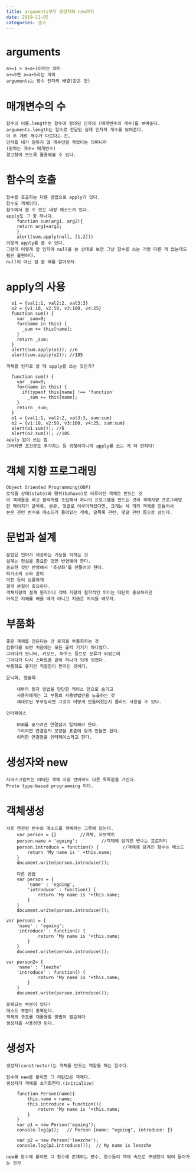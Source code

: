```yaml
---
title: arguments부터 생성자와 new까지
date: 2019-11-05
categories: 생코
---
```


# arguments
    a+=1 > a=a+1이라는 의미
    a+=5면 a=a+5라는 의미
    arguments는 함수 인자의 배열(같은 것)
    
# 매개변수의 수
    함수의 이름.length는 함수에 정의된 인자의 (매개변수의 개수)를 보여준다.
    arguments.length는 함수로 전달된 실제 인자의 개수를 보여준다.
    이 두 개의 개수가 다르다는 건,
    인자를 내가 원하지 않 개수만큼 적었다는 의미니까
    (원하는 개수= 매개변수)
    경고창이 뜨도록 활용해볼 수 있다.

# 함수의 호출
    함수를 호출하는 다른 방법으로 apply가 있다.
    함수도 객체이다.
    함수에서 쓸 수 있는 내장 메소드가 있다.
    apply도 그 중 하나다.
        function sum(arg1, arg2){
        return arg1+arg2;
        }
        alert(sum.apply(null, [1,2]))
    이렇게 apply를 쓸 수 있다.
    그런데 이렇게 앞 인자에 null을 쓴 상태로 보면 그냥 함수를 쓰는 거랑 다른 게 없는데도 훨씬 불편하다.
    null이 아닌 걸 쓸 때를 알아보자.
    
# apply의 사용
      o1 = {val1:1, val2:2, val3:3}
      o2 = {v1:10, v2:50, v3:100, v4:25}
      function sum() {
        var _sum=0;
        for(name in this) {
          _sum += this[name];
        }
        return _sum;
      }
      alert(sum.apply(o1)); //6
      alert(sum.apply(o2)); //185
    
    객체를 인자로 쓸 때 apply를 쓰는 것인가?
      
      function sum() {
        var _sum=0;
        for(name in this) {
          if(typeof this[name] !== 'function'
            _sum += this[name];
        }
        return _sum;
      }
      o1 = {val1:1, val2:2, val3:3, sum:sum}
      o2 = {v1:10, v2:50, v3:100, v4:25, sum:sum}
      alert(o1.sum()); //6
      alert(o2.sum()); //185
    apply 없이 쓰는 법
    그러려면 조건문도 추가하는 등 귀찮아지니까 apply를 쓰는 게 더 편하다!
    
# 객체 지향 프로그래밍

    Object Oriented Programming(OOP)
    로직을 상태(state)와 행위(behave)로 이루어진 객체로 만드는 것
    이 객체들을 레고 블럭처럼 조립해서 하나의 프로그램을 만드는 것이 객체지향 프로그래밍
    한 페이지가 글목록, 본문, 댓글로 이루어져있다면, 크게는 세 개의 객체를 만들어서 
    본문 관련 변수와 메소드가 들어있는 객체, 글목록 관련, 댓글 관련 등으로 삼는다. 

# 문법과 설계

    문법은 언어가 제공하는 기능을 익히는 것
    설계는 현실을 중요한 것만 반영해야 한다.
    중요한 것만 반영해서 '추상화'를 만들어야 한다.
    피카소의 소와 같이
    미친 듯이 심플하게
    결국 본질이 중요하다.
    객체지향의 설계 원칙이나 객체 지향의 철학적인 의미는 대단히 중요하지만 
    아직은 지혜를 배울 때가 아니고 지금은 지식을 배우자.

# 부품화
    
    좋은 객체를 만든다는 건 로직을 부품화하는 것
    컴퓨터를 보면 처음에는 모든 출력 기기가 하나였다. 
    그러다가 모니터, 키보드, 마우스 등으로 분류가 되었는데
    그러다가 다시 스마트폰 같이 하나가 되게 되었다.
    부품화도 좋지만 적절함이 먼저인 것이다.
    
    은닉화, 캡슐화

        내부의 동자 방법을 단단한 케이스 안으로 숨기고 
        사용자에게는 그 부품의 사용방법만을 노출하는 것
        제대로된 부푸밍라면 그것이 어떻게 만들어졌는지 몰라도 사용할 수 있다.
    
    인터페이스
        
        USB를 꽂으려면 연결점이 일치해야 한다.
        그러려면 연결점의 모양을 표준에 맞게 만들면 된다.
        이러한 연결점을 인터페이스라고 한다.
        
# 생성자와 new
    
    자바스크립트는 어떠한 객체 지향 언어와도 다른 독특함을 가진다.
    Proto type-based programming 이다.
    
# 객체생성
    서로 연관된 변수와 메소드를 객체라는 그릇에 담는다.
        var person = {}         //객체, 오브젝트
        person.name = 'egoing';         //객체에 담겨진 변수는 프로퍼티
        person.introduce = function() {         //객체에 담겨진 함수는 메소드
            return 'My name is ' +this.name;
        }
        document.write(person.introduce());
        
        다른 방법
        var person = {
            'name' : 'egoing',
            'introduce' : function() {
                return 'My name is '+this.name;
            }
        }
        document.write(person.introduce());
        
    var person1 = {
        'name' : 'egoing';
        'introduce' : function() {
                return 'My name is '+this.name;
            }
        }
        document.write(person.introduce());
        
    var person2= {
        'name' : 'leezhe'
        'introduce' : function() {
                return 'My name is '+this.name;
            }
        }
        document.write(person.introduce());    
        
    중복되는 부분이 있다!
    메소드 부분이 중복된다.
    객체의 구조를 재활용할 방법이 필요하다
    생성자를 사용하면 된다.
    
# 생성자
    
    생성자(constructor)는 객체를 만드는 역할을 하는 함수다.
    
    함수에 new를 붙이면 그 리턴값은 객체다.
    생성자가 객체를 초기화한다.(initialize)
      
        function Person(name){
            this.name = name;
            this.introduce = function(){
                return 'My name is '+this.name; 
            }   
        }
        var p1 = new Person('egoing');
        console.log(p1);   // Person {name: "egoing", introduce: ƒ}

        var p2 = new Person('leezche');
        console.log(p2.introduce());  // My name is leezche
    
    new를 함수에 붙이면 그 함수에 존재하는 변수, 함수들이 객체 속으로 구성원이 되어 들어가는 건가
